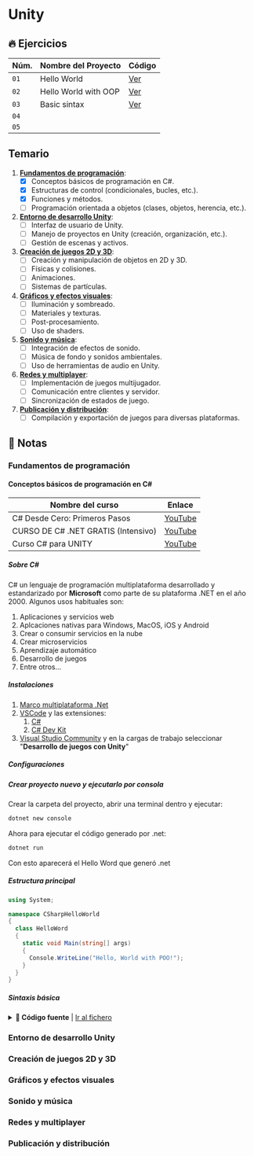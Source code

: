# Unity

## 🔥 Ejercicios

|Núm.|Nombre del Proyecto|Código|
|-|-|-|
|`01`|Hello World| [Ver](./exercises/01.hello-world/Program.cs)|
|`02`|Hello World with OOP| [Ver](./exercises//02.hello-world-POO/Program.cs)|
|`03`|Basic sintax| [Ver](./exercises/03.basic-syntax/Program.cs)|
|`04`|||
|`05`|||

## Temario

1. [**Fundamentos de programación**](#Fundamentos-de-programación):
   - [x] Conceptos básicos de programación en C#.
   - [x] Estructuras de control (condicionales, bucles, etc.).
   - [x] Funciones y métodos.
   - [ ] Programación orientada a objetos (clases, objetos, herencia, etc.).

2. [**Entorno de desarrollo Unity**](#entorno-de-desarrollo-unity):
   - [ ] Interfaz de usuario de Unity.
   - [ ] Manejo de proyectos en Unity (creación, organización, etc.).
   - [ ] Gestión de escenas y activos.

3. [**Creación de juegos 2D y 3D**](#Creación-de-juegos-2D-y-3D):
   - [ ] Creación y manipulación de objetos en 2D y 3D.
   - [ ] Físicas y colisiones.
   - [ ] Animaciones.
   - [ ] Sistemas de partículas.

4. [**Gráficos y efectos visuales**](#Gráficos-y-efectos-visuales):
   - [ ] Iluminación y sombreado.
   - [ ] Materiales y texturas.
   - [ ] Post-procesamiento.
   - [ ] Uso de shaders.

5. [**Sonido y música**](#Sonido-y-música):
   - [ ] Integración de efectos de sonido.
   - [ ] Música de fondo y sonidos ambientales.
   - [ ] Uso de herramientas de audio en Unity.

6. [**Redes y multiplayer**](#redes-y-multiplayer):
   - [ ] Implementación de juegos multijugador.
   - [ ] Comunicación entre clientes y servidor.
   - [ ] Sincronización de estados de juego.

7. [**Publicación y distribución**](#Publicación-y-distribución):
   - [ ] Compilación y exportación de juegos para diversas plataformas.

## 📘 Notas

### Fundamentos de programación

#### Conceptos básicos de programación en C\#

|Nombre del curso|Enlace|
|-|-|
|C# Desde Cero: Primeros Pasos|[YouTube](https://youtu.be/L-f8u0hwi4Y)|
|CURSO DE C# .NET GRATIS (Intensivo)|[YouTube](https://youtu.be/j8sxDnr7nPY)|
|Curso C# para UNITY|[YouTube](https://youtu.be/-kVmvr2UERU)|

##### Sobre C\#

C# un lenguaje de programación multiplataforma desarrollado y estandarizado por **Microsoft** como parte de su plataforma .NET en el año 2000. Algunos usos habituales son:

1. Aplicaciones y servicios web
2. Aplcaciones nativas para Windows, MacOS, iOS y Android
3. Crear o consumir servicios en la nube
4. Crear microservicios
5. Aprendizaje automático
6. Desarrollo de juegos
7. Entre otros...

##### Instalaciones

1. [Marco multiplataforma .Net](https://dotnet.microsoft.com/es-es/download)
2. [VSCode](https://code.visualstudio.com/download) y las extensiones:
   1. [C#](https://marketplace.visualstudio.com/items?itemName=ms-dotnettools.csharp)
   2. [C# Dev Kit](https://marketplace.visualstudio.com/items?itemName=ms-dotnettools.csdevkit)
3. [Visual Studio Community](https://visualstudio.microsoft.com/es/downloads/) y en la cargas de trabajo seleccionar "**Desarrollo de juegos con Unity**"

##### Configuraciones

##### Crear proyecto nuevo y ejecutarlo por consola

Crear la carpeta del proyecto, abrir una terminal dentro y ejecutar:

```bash
dotnet new console
```

Ahora para ejecutar el código generado por .net:

```bash
dotnet run
```

Con esto aparecerá el Hello Word que generó .net

##### Estructura principal

```c#
using System;

namespace CSharpHelloWorld
{
  class HelloWord
  {
    static void Main(string[] args)
    {
      Console.WriteLine("Hello, World with POO!");
    }
  }
}
```

##### Sintaxis básica

<details>
  <summary><strong>📘 Código fuente</strong> | <a href="./exercises/03.basic-syntax/Program.cs">Ir al fichero</a></summary>

  ```c#
  using System;

  namespace CSharpBasicSyntax
  {
    class BasicSyntax
    {
      static void Main(string[] args)
      {
        Console.WriteLine("Hola, C#"); // Hola, C#

        /*
        Esto es
        un comentario
        */

        string myString = "Esto es una cadena de texto";
        myString = "La cadena se puede reemplazar";
        Console.WriteLine(myString); // La cadena se puede reemplazar

        int myInt = 7;
        myInt += 10; // 🔵 es lo mismo queL: myInt = myInt + 3;
        Console.WriteLine(myInt); // 20
        Console.WriteLine(myInt - 5); // 15
        Console.WriteLine(myInt); // 20

        double myDouble = 3.5;
        Console.WriteLine(myDouble); // 3.5

        float myFloat = 2.3f;
        Console.WriteLine(myFloat); // 2.3

        Console.WriteLine(myInt + myDouble + myFloat); // 25.799999952316284

        dynamic myDynamic = 7;
        myDynamic = "Siete";
        Console.WriteLine(myDynamic); // Siete
        Console.WriteLine(myDynamic + myFloat); // Siete2.3
        myDynamic = "7";
        Console.WriteLine(myDynamic + myFloat); // 72.3

        var myInferency = "Infiere que es tipo String";
        // myInferency = 6; ❌ ES TIPO STRING
        Console.WriteLine(myInferency); // Infiere que es tipo String

        Console.WriteLine("El valor entero es: {myInt}"); // El valor entero es: {myInt}
        Console.WriteLine($"El valor entero es: {myInt}"); // El valor entero es: 20

        // 🔵 La convención para las constantes es uppercase
        const string MyConst = "Mi constante";
        // const MyConst = "Mi constante"; ❌ SE DEBE TIPAR
        Console.WriteLine(MyConst); // Mi constante


        // --- ESTRUCTURAS ---

        // var myArray = ["Luis", "Eduardo", "Arrieta", "Avilez"]; ❌ SE DEBE TIPAR
        var myArray = new string[] { "Luis", "Eduardo", "Arrieta", "Avilez" };
        Console.WriteLine(myArray); // System.String[]
        Console.WriteLine(myArray[0]); // Luis

        // Console.WriteLine(myArray[4]); ❌ NO EXISTE
        // myArray[4] = "Añadir otro elemento"; ❌ ES UN ARRAY DE LONGITUD FIJA
        // myArray[1] = "Reemplazar un elemento"; ❌ ES UN ARRAY CON VALORES FIJOS

        var myDictionary = new Dictionary<string, int> {
          {"soyluisarrieta", 27},
          {"jessiatis", 29},
          {"mouredev", 36},
        };
        Console.WriteLine(myDictionary); // System.Collections.Generic.Dictionary`2[System.String,System.Int32]
        Console.WriteLine(myDictionary["jessiatis"]); // 29

        var mySet = new HashSet<string> { "Luis", "Arrieta", "Arrieta", "Avilez" }; // 🔵 Los repetidos no los agrega
        Console.WriteLine(mySet.ToList()[2]); // Arrieta

        var myTuple = ("Esta", "Es", "Una", "Tupla");
        Console.WriteLine(myTuple); // (Esta, Es, Una, Tupla)


        // --- BUCLES ---

        for (int index = 0; index < 3; index++)
        {
          Console.WriteLine(index); /*
          0
          1
          2
          */
        }

        foreach (var myItem in myArray)
        {
          Console.WriteLine(myItem); /*
          Luis
          Eduardo
          Arrieta
          Avilez
          */
        }

        foreach (var myItem in myDictionary)
        {
          Console.WriteLine(myItem); /*
          [soyluisarrieta, 27]
          [jessiatis, 29]
          [mouredev, 36]
          */
        }

        foreach (var myItem in mySet)
        {
          Console.WriteLine(myItem); /*
          Luis
          Arrieta
          Avilez
          */
        }


        // --- FLUJOS ---

        if (myInt == 11 || 10 > 12)
        {
          myString = $"El valor de myInt sí es igual \"11\"";
        }
        else if (myInt == 12 && myInt != 11)
        {
          myString = $"El valor de myInt no es \"11\", pero sí es \"{myInt}\"";
        }
        else
        {
          myString = $"El valor de myInt no es \"11\" ni \"12\", es \"{myInt}\"";
        }
        Console.WriteLine(myString); // El valor de myInt no es "11" ni 12, es "20"


        // --- FUNCIONES ---

        MyFunction(); // Mi función ejecutada
        Console.WriteLine(MyFunctionWithReturn(7)); // 17
        var MyValueRetorned = MyFunctionWithReturn(20);
        Console.WriteLine(MyValueRetorned); // 30


        // --- CLASES ---

        var myClass = new MyClass("soyluisarrieta");
        Console.WriteLine(myClass); // CSharpBasicSyntax.MyClass
        Console.WriteLine(myClass.MyName); // soyluisarrieta
        myClass.MyName = "no-soyluisarrieta";
        Console.WriteLine(myClass.MyName); // no-soyluisarrieta

      }

      static void MyFunction()
      {
        Console.WriteLine("Mi función ejecutada");
      }

      static int MyFunctionWithReturn(int param)
      {
        return 10 + param;
      }
    }

    class MyClass
    {
      public string MyName { get; set; }

      public MyClass(string myCurrentName)
      {
        MyName = myCurrentName;
      }
    }
  }
```

</details>

### Entorno de desarrollo Unity

### Creación de juegos 2D y 3D

### Gráficos y efectos visuales

### Sonido y música

### Redes y multiplayer

### Publicación y distribución
